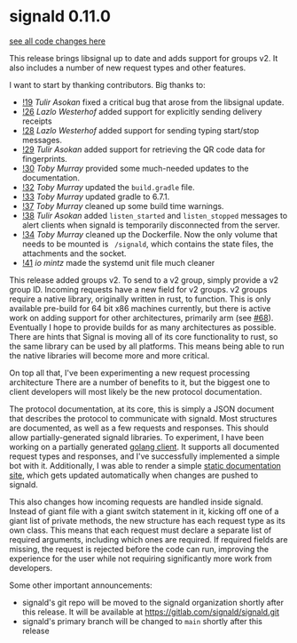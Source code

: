 # signald 0.11.0

[see all code changes here](https://gitlab.com/thefinn93/signald/-/compare/0.10.0...0.11.0)

This release brings libsignal up to date and adds support for groups v2. It also includes a number of new request types
and other features. 

I want to start by thanking contributors. Big thanks to:
* [!19](https://gitlab.com/thefinn93/signald/-/merge_requests/19) *Tulir Asokan* fixed a critical bug that arose from the libsignal update. 
* [!26](https://gitlab.com/thefinn93/signald/-/merge_requests/26) *Lazlo Westerhof* added support for explicitly sending delivery receipts
* [!28](https://gitlab.com/thefinn93/signald/-/merge_requests/28) *Lazlo Westerhof* added support for sending typing start/stop messages.
* [!29](https://gitlab.com/thefinn93/signald/-/merge_requests/29) *Tulir Asokan* added support for retrieving the QR code data for fingerprints.
* [!30](https://gitlab.com/thefinn93/signald/-/merge_requests/30) *Toby Murray* provided some much-needed updates to the documentation.
* [!32](https://gitlab.com/thefinn93/signald/-/merge_requests/32) *Toby Murray* updated the `build.gradle` file.
* [!33](https://gitlab.com/thefinn93/signald/-/merge_requests/33) *Toby Murray* updated gradle to 6.7.1.
* [!37](https://gitlab.com/thefinn93/signald/-/merge_requests/37) *Toby Murray* cleaned up some build time warnings.
* [!38](https://gitlab.com/thefinn93/signald/-/merge_requests/38) *Tulir Asokan* added `listen_started` and `listen_stopped` messages to alert clients when signald is temporarily disconnected from the server.
* [!34](https://gitlab.com/thefinn93/signald/-/merge_requests/34) *Toby Murray* cleaned up the Dockerfile. Now the only volume that needs to be mounted is ` /signald`, which contains the state files, the attachments and the socket.
* [!41](https://gitlab.com/thefinn93/signald/-/merge_requests/41) *io mintz* made the systemd unit file much cleaner

This release added groups v2. To send to a v2 group, simply provide a v2 group ID. Incoming requests have a new field for v2 groups.
v2 groups require a native library, originally written in rust, to function. This is only available pre-build for 64 bit x86 machines currently,
but there is active work on adding support for other architectures, primarily arm (see [#68](https://gitlab.com/thefinn93/signald/-/issues/68)).
Eventually I hope to provide builds for as many architectures as possible. There are hints that Signal is moving all of its
core functionality to rust, so the same library can be used by all platforms. This means being able to run the native
libraries will become more and more critical.

On top all that, I've been experimenting a new request processing architecture There are a number of benefits to it, but
the biggest one to client developers will most likely be the new protocol documentation.

The protocol documentation, at its core, this is simply a JSON document that describes the protocol to communicate with
signald. Most structures are documented, as well as a few requests and responses. This should allow
partially-generated signald libraries. To experiment, I have been working on a partially generated [golang client](https://gitlab.com/signald/signald-go).
It supports all documented request types and responses, and I've successfully implemented a simple bot with it.
Additionally, I was able to render a simple [static documentation site](https://docs.signald.org/), which gets updated
automatically when changes are pushed to signald.

This also changes how incoming requests are handled inside signald. Instead of giant file with a giant switch statement
in it, kicking off one of a giant list of private methods, the new structure has each request type as its own class. 
This means that each request must declare a separate list of required arguments, including which ones are required. If
required fields are missing, the request is rejected before the code can run, improving the experience for the user while
not requiring significantly more work from developers.

Some other important announcements:
* signald's git repo will be moved to the signald organization shortly after this release. It will be available at https://gitlab.com/signald/signald.git
* signald's primary branch will be changed to `main` shortly after this release
